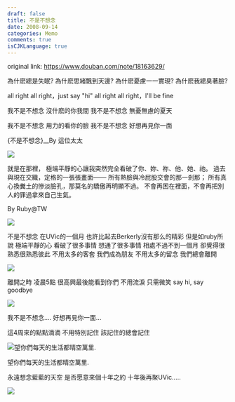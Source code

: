 ```yaml
---
draft: false
title: 不是不想念
date: 2008-09-14
categories: Memo
comments: true
isCJKLanguage: true
---
```


original link: https://www.douban.com/note/18163629/


為什麽總是失眠? 為什麽思緒飄到天邊?
為什麽憂慮一一實現? 為什麽我總臭著臉?

all right all right，just say "hi"
all right all right，I'll be fine

我不是不想念 沒什麽的你我間
我不是不想念 無憂無慮的夏天

我不是不想念 用力的看你的臉
我不是不想念 好想再見你一面

{不是不想念}\_\_By 這位太太


![](../../assets/images/2008/09/p18163629-1.jpg)



就是在那裡，
極端平靜的心讓我突然完全看破了你、妳、祢、他、她、祂。
過去與現在交織，定格的一張張畫面───
所有熱臉與冷屁股交會的那一剎那；
所有真心換糞土的慘淡臉孔，那莫名的驕傲再明顯不過。
不會再困在裡面，不會再把別人的罪過拿來自己生氣。

By Ruby@TW


![](../../assets/images/2008/09/p18163629-2.jpg)




不是不想念 在UVic的一個月
也許比起去Berkerly沒有那么的精彩
但是如ruby所說 極端平靜的心
看破了很多事情 想通了很多事情
相處不過不到一個月
卻覺得很熟悉很熟悉彼此
不用太多的客套 我們成為朋友
不用太多的留念 我們總會離開

![](../../assets/images/2008/09/p18163629-3.jpg)


離開之時
凌晨5點
很高興最後能看到你們
不用流淚 只需微笑
say hi, say goodbye

![](../../assets/images/2008/09/p18163629-4.jpg)


我不是不想念....
好想再見你一面...

這4周來的點點滴滴
不用特別記住
該記住的總會記住

![望你們每天的生活都晴空萬里.](../../assets/images/2008/09/p18163629-5.jpg)

望你們每天的生活都晴空萬里.



永遠想念藍藍的天空
是否愿意來個十年之約
十年後再聚UVic.....

![](../../assets/images/2008/09/p18163629-6.jpg)
